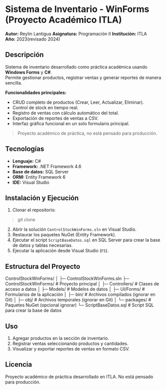 
# Sistema de Inventario - WinForms (Proyecto Académico ITLA)

**Autor:** Reylin Lantigua
**Asignatura:** Programación II
**Institución:** ITLA  
**Año:** 2023(revisado 2024)  



## Descripción

Sistema de inventario desarrollado como práctica académica usando **Windows Forms** y **C#**.  
Permite gestionar productos, registrar ventas y generar reportes de manera sencilla.

**Funcionalidades principales:**

- CRUD completo de productos (Crear, Leer, Actualizar, Eliminar).  
- Control de stock en tiempo real.  
- Registro de ventas con cálculo automático del total.  
- Exportación de reportes de ventas a CSV.  
- Interfaz gráfica funcional en un solo formulario principal.  

>  Proyecto académico de práctica, no está pensado para producción.



## Tecnologías

- **Lenguaje:** C#  
- **Framework:** .NET Framework 4.6  
- **Base de datos:** SQL Server  
- **ORM:** Entity Framework 6  
- **IDE:** Visual Studio  


## Instalación y Ejecución

1. Clonar el repositorio:
> git clone <URL-del-repositorio>

2. Abrir la solución `ControlStockWinForms.sln` en Visual Studio.
3. Restaurar los paquetes NuGet (Entity Framework).
4. Ejecutar el script `ScriptBaseDatos.sql` en SQL Server para crear la base de datos y tablas necesarias.
5. Ejecutar la aplicación desde Visual Studio (`F5`).



## Estructura del Proyecto


ControlStockWinForms/
│
├─ ControlStockWinForms.sln
├─ ControlStockWinForms/        # Proyecto principal
│  ├─ Controllers/              # Clases de acceso a datos
│  ├─ Models/                   # Modelos de datos
│  ├─ UI/Forms/                 # Formularios de la aplicación
│  ├─ bin/                      # Archivos compilados (ignorar en Git)
│  ├─ obj/                      # Archivos temporales (ignorar en Git)
│  └─ packages/                 # Paquetes NuGet (opcional ignorar)
└─ ScriptBaseDatos.sql           # Script SQL para crear la base de datos



## Uso

1. Agregar productos en la sección de inventario.
2. Registrar ventas seleccionando productos y cantidades.
3. Visualizar y exportar reportes de ventas en formato CSV.



## Licencia

Proyecto académico de práctica desarrollado en ITLA.
No está pensado para producción.

